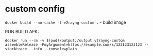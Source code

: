 # custom config
`docker build --no-cache -t v2rayng-custom .` - build image

RUN BUILD APK:

```
docker run --rm -v $(pwd)/output:/output v2rayng-custom assembleRelease -PmyArgument=https://example.com/s/123123123123 --stacktrace --info --console=plain
```
